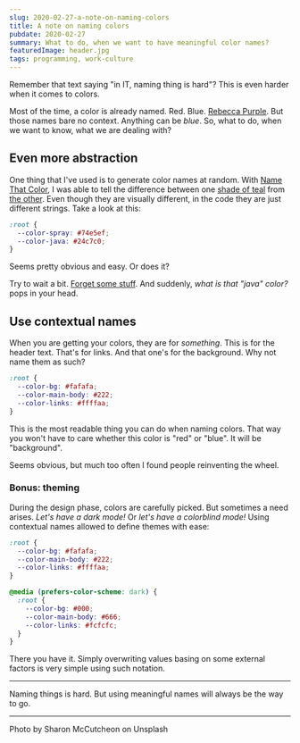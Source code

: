 ```yaml
---
slug: 2020-02-27-a-note-on-naming-colors
title: A note on naming colors
pubdate: 2020-02-27
summary: What to do, when we want to have meaningful color names?
featuredImage: header.jpg
tags: programming, work-culture
---
```


Remember that text saying "in IT, naming thing is hard"? This is even harder
when it comes to colors.

Most of the time, a color is already named. Red. Blue. [Rebecca Purple][1]. But
those names bare no context. Anything can be _blue_. So, what to do, when we
want to know, what we are dealing with?

## Even more abstraction

One thing that I've used is to generate color names at random. With [Name That
Color][2], I was able to tell the difference between one [shade of teal][3] from
[the other][4]. Even though they are visually different, in the code they are
just different strings. Take a look at this:

```css
:root {
  --color-spray: #74e5ef;
  --color-java: #24c7c0;
}
```

Seems pretty obvious and easy. Or does it?

Try to wait a bit. [Forget some stuff][5]. And suddenly, _what is that "java"
color?_ pops in your head.

## Use contextual names

When you are getting your colors, they are for _something_. This is for the
header text. That's for links. And that one's for the background. Why not name
them as such?

```css
:root {
  --color-bg: #fafafa;
  --color-main-body: #222;
  --color-links: #ffffaa;
}
```

This is the most readable thing you can do when naming colors. That way you
won't have to care whether this color is "red" or "blue". It will be
"background".

Seems obvious, but much too often I found people reinventing the wheel.

### Bonus: theming

During the design phase, colors are carefully picked. But sometimes a need
arises. _Let's have a dark mode!_ Or _let's have a colorblind mode!_ Using
contextual names allowed to define themes with ease:

```css
:root {
  --color-bg: #fafafa;
  --color-main-body: #222;
  --color-links: #ffffaa;
}

@media (prefers-color-scheme: dark) {
  :root {
    --color-bg: #000;
    --color-main-body: #666;
    --color-links: #fcfcfc;
  }
}
```

There you have it. Simply overwriting values basing on some external factors is
very simple using such notation.

---

Naming things is hard. But using meaningful names will always be the way to go.

[1]: http://www.colors.commutercreative.com/rebeccapurple/
[2]: http://chir.ag/projects/name-that-color/#6195ED
[3]: https://www.colourlovers.com/color/74E5EF/Flowering_Flow
[4]: https://www.colourlovers.com/color/24C7C0/buy_tramadol_online
[5]: /writings/2020-02-10-dont-forget-to-forget-your-code

---

Photo by Sharon McCutcheon on Unsplash
